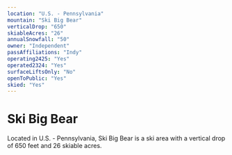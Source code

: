 ```yaml
---
location: "U.S. - Pennsylvania"
mountain: "Ski Big Bear"
verticalDrop: "650"
skiableAcres: "26"
annualSnowfall: "50"
owner: "Independent"
passAffiliations: "Indy"
operating2425: "Yes"
operated2324: "Yes"
surfaceLiftsOnly: "No"
openToPublic: "Yes"
skied: "Yes"
---
```


# Ski Big Bear

Located in U.S. - Pennsylvania, Ski Big Bear is a ski area with a vertical drop of 650 feet and 26 skiable acres.